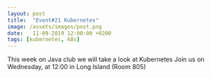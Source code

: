 ```yaml
---
layout: post
title:  "Event#21 Kubernetes"
image: /assets/images/post.png
date:   11-09-2019 12:00:00 +0200
tags: [kubernetes, k8s]
---
```

This week on Java club we will take a look at Kubernetes
Join us on Wednesday, at 12:00 in Long Island (Room 805)